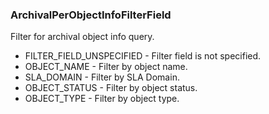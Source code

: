 ### ArchivalPerObjectInfoFilterField
Filter for archival object info query.

- FILTER_FIELD_UNSPECIFIED - Filter field is not specified.
- OBJECT_NAME - Filter by object name.
- SLA_DOMAIN - Filter by SLA Domain.
- OBJECT_STATUS - Filter by object status.
- OBJECT_TYPE - Filter by object type.
